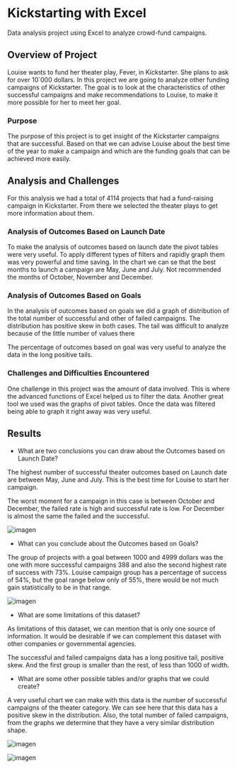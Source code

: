 
# Kickstarting with Excel

Data analysis project using Excel to analyze crowd-fund campaigns.  

## Overview of Project

Louise wants to fund her theater play, Fever, in Kickstarter. She plans to ask for over 10´000 dollars. In this project we are going to analyze other funding campaigns of Kickstarter. The goal is to look at the characteristics of other successful campaigns and make recommendations to Louise, to make it more possible for her to meet her goal.


### Purpose
The purpose of this project is to get insight of the Kickstarter campaigns that are successful. Based on that we can advise Louise about the best time of the year to make a campaign and which are the funding goals that can be achieved more easily.  

## Analysis and Challenges

For this analysis we had a total of 4114 projects that had a fund-raising campaign in Kickstarter. From there we selected the theater plays to get more information about them. 


### Analysis of Outcomes Based on Launch Date

To make the analysis of outcomes based on launch date the pivot tables were very useful. To apply different types of filters and rapidly graph them was very powerful and time saving. 
In the chart we can se that the best months to launch a campaign are May, June and July. Not recommended the months of October, November and December.


### Analysis of Outcomes Based on Goals

In the analysis of outcomes based on goals we did a graph of distribution of the total number of successful and other of failed campaigns. The distribution has positive skew in both cases. The tail was difficult to analyze because of the little number of values there

The percentage of outcomes based on goal was very useful to analyze the data in the long positive tails. 


### Challenges and Difficulties Encountered

One challenge in this project was the amount of data involved. This is where the advanced functions of Excel helped us to filter the data. 
Another great tool we used was the graphs of pivot tables. Once the data was filtered being able to graph it right away was very useful. 


## Results

- What are two conclusions you can draw about the Outcomes based on Launch Date?

The highest number of successful theater outcomes based on Launch date are between May, June and July. This is the best time for Louise to start her campaign.

The worst moment for a campaign in this case is between October and December, the failed rate is high and successful rate is low. For December is almost the same the failed and the successful.

![imagen](https://user-images.githubusercontent.com/96758511/147527237-cfc7bfef-08d2-4641-82ab-92d9b89391e6.png)


- What can you conclude about the Outcomes based on Goals?

The group of projects with a goal between 1000 and 4999 dollars was the one with more successful campaigns 388 and also the second highest rate of success with 73%. 
Louise campaign group has a percentage of success of 54%, but the goal range below only of 55%, there would be not much gain statistically to be in that range.

![imagen](https://user-images.githubusercontent.com/96758511/147527264-c6424213-8be4-4fa3-933b-09a27c9bd5f9.png)


- What are some limitations of this dataset?

As limitations of this dataset, we can mention that is only one source of information. It would be desirable if we can complement this dataset with other companies or governmental agencies. 

The successful and failed campaigns data has a long positive tail, positive skew. And the first group is smaller than the rest, of less than 1000 of width.


- What are some other possible tables and/or graphs that we could create?

A very useful chart we can make with this data is the number of successful campaigns of the theater category. We can see here that this data has a positive skew in the distribution. 
Also, the total number of failed campaigns, from the graphs we determine that they have a very similar distribution shape. 

![imagen](https://user-images.githubusercontent.com/96758511/147526982-b19c1cf0-c2a1-4ac3-be8f-38b2cfd77b31.png)

![imagen](https://user-images.githubusercontent.com/96758511/147527008-8b8f5098-e56a-4aeb-a65b-cd223d19e705.png)

